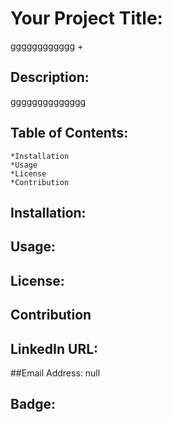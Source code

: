 # Your Project Title:
 gggggggggggg + 
 ## Description: 

 gggggggggggggg  




   ## Table of Contents: 
    *Installation 
    *Usage 
    *License 
    *Contribution 

## Installation: 

## Usage: 

## License: 

## Contribution 

## LinkedIn URL: 



##Email Address: 
 null 
## Badge: